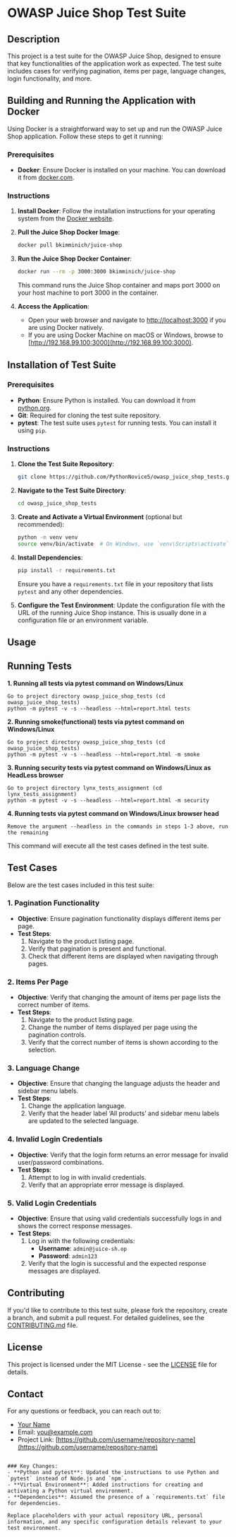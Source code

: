 # OWASP Juice Shop Test Suite

## Description
This project is a test suite for the OWASP Juice Shop, designed to ensure that key functionalities of the application work as expected. The test suite includes cases for verifying pagination, items per page, language changes, login functionality, and more.

## Building and Running the Application with Docker

Using Docker is a straightforward way to set up and run the OWASP Juice Shop application. Follow these steps to get it running:

### Prerequisites
- **Docker**: Ensure Docker is installed on your machine. You can download it from [docker.com](https://www.docker.com/products/docker-desktop).

### Instructions

1. **Install Docker**: Follow the installation instructions for your operating system from the [Docker website](https://docs.docker.com/get-docker/).

2. **Pull the Juice Shop Docker Image**:
   ```bash
   docker pull bkimminich/juice-shop
   ```

3. **Run the Juice Shop Docker Container**:
   ```bash
   docker run --rm -p 3000:3000 bkimminich/juice-shop
   ```

   This command runs the Juice Shop container and maps port 3000 on your host machine to port 3000 in the container.

4. **Access the Application**:
   - Open your web browser and navigate to [http://localhost:3000](http://localhost:3000) if you are using Docker natively.
   - If you are using Docker Machine on macOS or Windows, browse to [http://192.168.99.100:3000](http://192.168.99.100:3000).

## Installation of Test Suite

### Prerequisites
- **Python**: Ensure Python is installed. You can download it from [python.org](https://www.python.org/).
- **Git**: Required for cloning the test suite repository.
- **pytest**: The test suite uses `pytest` for running tests. You can install it using `pip`.

### Instructions

1. **Clone the Test Suite Repository**:
   ```bash
   git clone https://github.com/PythonNovice5/owasp_juice_shop_tests.git
   ```

2. **Navigate to the Test Suite Directory**:
   ```bash
   cd owasp_juice_shop_tests
   ```

3. **Create and Activate a Virtual Environment** (optional but recommended):
   ```bash
   python -m venv venv
   source venv/bin/activate  # On Windows, use `venv\Scripts\activate`
   ```

4. **Install Dependencies**:
   ```bash
   pip install -r requirements.txt
   ```

   Ensure you have a `requirements.txt` file in your repository that lists `pytest` and any other dependencies.

5. **Configure the Test Environment**:
   Update the configuration file with the URL of the running Juice Shop instance. This is usually done in a configuration file or an environment variable.

## Usage

## Running Tests
   **1. Running all tests via pytest command on Windows/Linux** 
  
  ```
  Go to project directory owasp_juice_shop_tests (cd owasp_juice_shop_tests)
  python -m pytest -v -s --headless --html=report.html tests
  ```
   **2. Running smoke(functional) tests via pytest command on Windows/Linux** 
  
  ```
  Go to project directory owasp_juice_shop_tests (cd owasp_juice_shop_tests)
  python -m pytest -v -s --headless --html=report.html -m smoke
  ```

  **3. Running  security tests via pytest command on Windows/Linux as HeadLess browser**
  
  ```
  Go to project directory lynx_tests_assignment (cd lynx_tests_assignment)
  python -m pytest -v -s --headless --html=report.html -m security
  ``` 
  **4. Running tests via pytest command on Windows/Linux browser head**
  
  ```
  Remove the argument --headless in the commands in steps 1-3 above, run the remaining
  ``` 

This command will execute all the test cases defined in the test suite.

## Test Cases

Below are the test cases included in this test suite:

### 1. Pagination Functionality
- **Objective**: Ensure pagination functionality displays different items per page.
- **Test Steps**:
  1. Navigate to the product listing page.
  2. Verify that pagination is present and functional.
  3. Check that different items are displayed when navigating through pages.

### 2. Items Per Page
- **Objective**: Verify that changing the amount of items per page lists the correct number of items.
- **Test Steps**:
  1. Navigate to the product listing page.
  2. Change the number of items displayed per page using the pagination controls.
  3. Verify that the correct number of items is shown according to the selection.

### 3. Language Change
- **Objective**: Ensure that changing the language adjusts the header and sidebar menu labels.
- **Test Steps**:
  1. Change the application language.
  2. Verify that the header label ‘All products’ and sidebar menu labels are updated to the selected language.

### 4. Invalid Login Credentials
- **Objective**: Verify that the login form returns an error message for invalid user/password combinations.
- **Test Steps**:
  1. Attempt to log in with invalid credentials.
  2. Verify that an appropriate error message is displayed.

### 5. Valid Login Credentials
- **Objective**: Ensure that using valid credentials successfully logs in and shows the correct response messages.
- **Test Steps**:
  1. Log in with the following credentials:
     - **Username**: `admin@juice-sh.op`
     - **Password**: `admin123`
  2. Verify that the login is successful and the expected response messages are displayed.

## Contributing

If you'd like to contribute to this test suite, please fork the repository, create a branch, and submit a pull request. For detailed guidelines, see the [CONTRIBUTING.md](CONTRIBUTING.md) file.

## License

This project is licensed under the MIT License - see the [LICENSE](LICENSE) file for details.

## Contact

For any questions or feedback, you can reach out to:

- [Your Name](https://github.com/your-username)
- Email: you@example.com
- Project Link: [https://github.com/username/repository-name](https://github.com/username/repository-name)
```

### Key Changes:
- **Python and pytest**: Updated the instructions to use Python and `pytest` instead of Node.js and `npm`.
- **Virtual Environment**: Added instructions for creating and activating a Python virtual environment.
- **Dependencies**: Assumed the presence of a `requirements.txt` file for dependencies.

Replace placeholders with your actual repository URL, personal information, and any specific configuration details relevant to your test environment.
